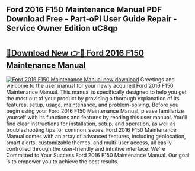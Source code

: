## Ford 2016 F150 Maintenance Manual PDF Download Free - Part-oPI User Guide Repair - Service Owner Edition uC8qp

# <h2><a href="http://bc8574.oget.top/?id=Ford+2016+F150+Maintenance+Manual">🔗Download New 👉🔴 Ford 2016 F150 Maintenance Manual</a></h2>

[![Ford 2016 F150 Maintenance Manual new download](https://i.imgur.com/5g1atiW.png)](http://bc8574.oget.top/?id=Ford+2016+F150+Maintenance+Manual)
Greetings and welcome to the user manual for your newly acquired Ford 2016 F150 Maintenance Manual. This manual is specifically designed to help you get the most out of your product by providing a thorough explanation of its features, setup, usage, maintenance, and problem-solving. Before you begin using your Ford 2016 F150 Maintenance Manual, please familiarize yourself with its functions and features by reading this user manual. You'll find clear instructions for installation, setup, and operation, as well as troubleshooting tips for common issues. Ford 2016 F150 Maintenance Manual comes with an array of advanced features, including geolocation, smart alerts, customizable themes, and multi-user access, all easily controlled through the user-friendly and intuitive interface. We're Committed to Your Success Ford 2016 F150 Maintenance Manual. Our goal is to empower you to achieve the best results.
